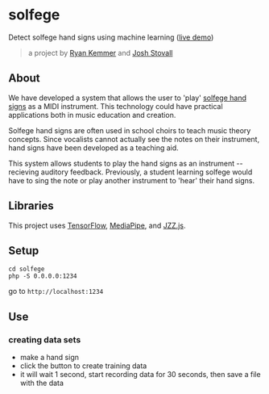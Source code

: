 # solfege
Detect solfege hand signs using machine learning ([live demo](https://instrumentbible.github.io/solfege/))
> a project by [Ryan Kemmer](https://github.com/ryankemmer) and [Josh Stovall](https://github.com/joshstovall)

## About
We have developed a system that allows the user to 'play' [solfege hand signs](https://en.wikipedia.org/wiki/Solfege) as a MIDI instrument.    This technology could have practical applications both in music education and creation.

Solfege hand signs are often used in school choirs to teach music theory concepts.  Since vocalists cannot actually see the notes on their instrument, hand signs have been developed as a teaching aid.

This system allows students to play the hand signs as an instrument -- recieving auditory feedback.  Previously, a student learning solfege would have to sing the note or play another instrument to 'hear' their hand signs.

## Libraries

This project uses [TensorFlow](https://github.com/tensorflow/tensorflow), [MediaPipe](https://google.github.io/mediapipe/solutions/hands.html), and [JZZ.js](https://github.com/jazz-soft/JZZ).

## Setup
```
cd solfege
php -S 0.0.0.0:1234
```
go to `http://localhost:1234`

## Use
### creating data sets
* make a hand sign
* click the button to create training data
* it will wait 1 second, start recording data for 30 seconds, then save a file with the data
